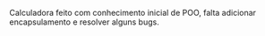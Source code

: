 Calculadora feito com conhecimento inicial de POO, falta adicionar encapsulamento e resolver alguns bugs.